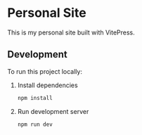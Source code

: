 # Personal Site

This is my personal site built with VitePress. 

## Development

To run this project locally:
1. Install dependencies
   ```bash
   npm install
   ```

2. Run development server
   ```bash
   npm run dev
   ```
